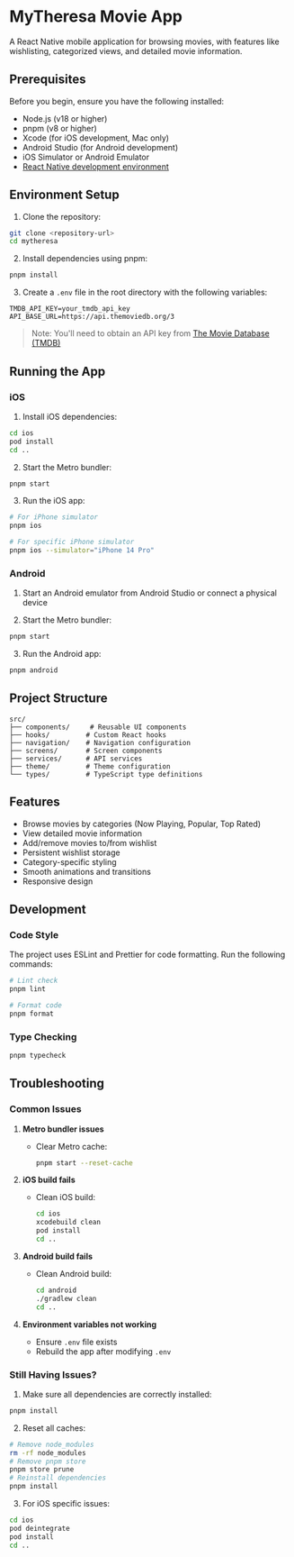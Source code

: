 # MyTheresa Movie App

A React Native mobile application for browsing movies, with features like wishlisting, categorized views, and detailed movie information.

## Prerequisites

Before you begin, ensure you have the following installed:

- Node.js (v18 or higher)
- pnpm (v8 or higher)
- Xcode (for iOS development, Mac only)
- Android Studio (for Android development)
- iOS Simulator or Android Emulator
- [React Native development environment](https://reactnative.dev/docs/environment-setup)

## Environment Setup

1. Clone the repository:

```bash
git clone <repository-url>
cd mytheresa
```

2. Install dependencies using pnpm:

```bash
pnpm install
```

3. Create a `.env` file in the root directory with the following variables:

```env
TMDB_API_KEY=your_tmdb_api_key
API_BASE_URL=https://api.themoviedb.org/3
```

> Note: You'll need to obtain an API key from [The Movie Database (TMDB)](https://www.themoviedb.org/documentation/api)

## Running the App

### iOS

1. Install iOS dependencies:

```bash
cd ios
pod install
cd ..
```

2. Start the Metro bundler:

```bash
pnpm start
```

3. Run the iOS app:

```bash
# For iPhone simulator
pnpm ios

# For specific iPhone simulator
pnpm ios --simulator="iPhone 14 Pro"
```

### Android

1. Start an Android emulator from Android Studio or connect a physical device

2. Start the Metro bundler:

```bash
pnpm start
```

3. Run the Android app:

```bash
pnpm android
```

## Project Structure

```
src/
├── components/     # Reusable UI components
├── hooks/         # Custom React hooks
├── navigation/    # Navigation configuration
├── screens/       # Screen components
├── services/      # API services
├── theme/         # Theme configuration
└── types/         # TypeScript type definitions
```

## Features

- Browse movies by categories (Now Playing, Popular, Top Rated)
- View detailed movie information
- Add/remove movies to/from wishlist
- Persistent wishlist storage
- Category-specific styling
- Smooth animations and transitions
- Responsive design

## Development

### Code Style

The project uses ESLint and Prettier for code formatting. Run the following commands:

```bash
# Lint check
pnpm lint

# Format code
pnpm format
```

### Type Checking

```bash
pnpm typecheck
```

## Troubleshooting

### Common Issues

1. **Metro bundler issues**

   - Clear Metro cache:

     ```bash
     pnpm start --reset-cache
     ```

2. **iOS build fails**

   - Clean iOS build:

     ```bash
     cd ios
     xcodebuild clean
     pod install
     cd ..
     ```

3. **Android build fails**

   - Clean Android build:

     ```bash
     cd android
     ./gradlew clean
     cd ..
     ```

4. **Environment variables not working**
   - Ensure `.env` file exists
   - Rebuild the app after modifying `.env`

### Still Having Issues?

1. Make sure all dependencies are correctly installed:

```bash
pnpm install
```

2. Reset all caches:

```bash
# Remove node_modules
rm -rf node_modules
# Remove pnpm store
pnpm store prune
# Reinstall dependencies
pnpm install
```

3. For iOS specific issues:

```bash
cd ios
pod deintegrate
pod install
cd ..
```
